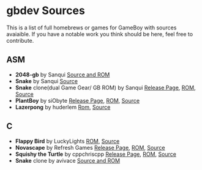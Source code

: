 # gbdev Sources
This is a list of full homebrews or games for GameBoy with sources avaiaible. If you have a notable work you think should be here, feel free to contribute.

## **ASM**

- **2048-gb** by Sanqui [Source and ROM](https://github.com/Sanqui/2048-gb) 
- **Snake** by Sanqui [Source](https://bitbucket.org/Sanqui/snake/src/?at=master) 
- **Snake** clone(dual Game Gear/ GB ROM) by Sanqui [Release Page](http://www.smspower.org/forums/14588-DualGGGBROM), [ROM](http://www.smspower.org/forums/14588-DualGGGBROM), [Source](https://bitbucket.org/Sanqui/snake/src/?at=gbgg) 
- **PlantBoy** by siObyte [Release Page](http://ludumdare.com/compo/ludum-dare-34/?action=preview&uid=62619), [ROM](http://sio.itch.io/plantboy), [Source](https://github.com/siObyte/PlantBoy) 
- **Lazerpong** by huderlem [Rom](http://www.mediafire.com/download/0gi9i9hh2qukyma/lazerpong.gb), [Source](https://github.com/huderlem/lazerpong)

## **C**
- **Flappy Bird** by LuckyLights [ROM](https://github.com/LuckyLights/flappybird-gb), [Source](https://github.com/LuckyLights/flappybird-gb)
- **Novascape** by Refresh Games [Release Page](http://ludumdare.com/compo/ludum-dare-34/?action=preview&uid=6823), [ROM](https://dl.dropboxusercontent.com/u/7854454/LD34/novascap.gb), [Source](https://dl.dropboxusercontent.com/u/7854454/LD34/ld34-source.zip) 
- **Squishy the Turtle** by cppchriscpp [Release Page](http://ludumdare.com/compo/ludum-dare-34/?action=preview&uid=15095), [ROM](http://cpprograms.net/devnull/get-ld-game.php), [Source](https://github.com/cppchriscpp/SquishyTheTurtle) 
- **Snake** clone by avivace [Source and ROM](https://github.com/avivace/quadratino)
